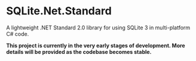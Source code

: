 # SQLite.Net.Standard
A lightweight .NET Standard 2.0 library for using SQLite 3 in multi-platform C# code.

**This project is currently in the very early stages of development. More details will be provided
as the codebase becomes stable.**
